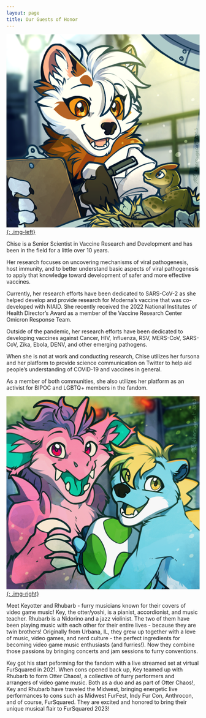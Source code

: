 ```yaml
---
layout: page
title: Our Guests of Honor
---
```

[![Chise the Pine Marten illustration by TheRougeCat](/uploads/gohbio-chise.png){: .img-left}](/uploads/gohbio-chise.png)

Chise is a Senior Scientist in Vaccine Research and Development and has been in the field for a little over 10 years.

Her research focuses on uncovering mechanisms of viral pathogenesis, host immunity, and to better understand basic aspects of viral pathogenesis to apply that knowledge toward development of safer and more effective vaccines.

Currently, her research efforts have been dedicated to SARS-CoV-2 as she helped develop and provide research for Moderna’s vaccine that was co-developed with NIAID. She recently received the 2022 National Institutes of Health Director’s Award as a member of the Vaccine Research Center Omicron Response Team.

Outside of the pandemic, her research efforts have been dedicated to developing vaccines against Cancer, HIV, Influenza, RSV, MERS-CoV, SARS-CoV, Zika, Ebola, DENV, and other emerging pathogens.

When she is not at work and conducting research, Chise utilizes her fursona and her platform to provide science communication on Twitter to help aid people’s understanding of COVID-19 and vaccines in general.

As a member of both communities, she also utilizes her platform as an activist for BIPOC and LGBTQ+ members in the fandom.

[![Rhubarb the Nidorino, and KeyOtter illustration by TheRougeCat](/uploads/gohbio-rhubarbkey.png){: .img-right}](/uploads/gohbio-rhubarbkey.png)

Meet Keyotter and Rhubarb - furry musicians known for their covers of video game music! Key, the otter/yoshi, is a pianist, accordionist, and music teacher. Rhubarb is a Nidorino and a jazz violinist. The two of them have been playing music with each other for their entire lives - because they are twin brothers! Originally from Urbana, IL, they grew up together with a love of music, video games, and nerd culture - the perfect ingredients for becoming video game music enthusiasts (and furries!). Now they combine those passions by bringing concerts and jam sessions to furry conventions.

Key got his start peforming for the fandom with a live streamed set at virtual FurSquared in 2021. When cons opened back up, Key teamed up with Rhubarb to form Otter Chaos!, a collective of furry performers and arrangers of video game music. Both as a duo and as part of Otter Chaos!, Key and Rhubarb have traveled the Midwest, bringing energetic live performances to cons such as Midwest FurFest, Indy Fur Con, Anthrocon, and of course, FurSquared. They are excited and honored to bring their unique musical flair to FurSquared 2023!